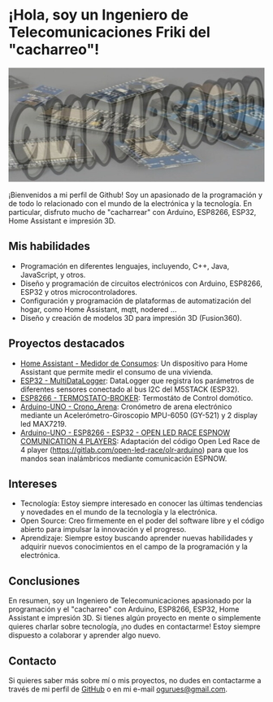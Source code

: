 # ¡Hola, soy un Ingeniero de Telecomunicaciones Friki del "cacharreo"!

![LOGO](gurues3DO.jpg)

¡Bienvenidos a mi perfil de Github! Soy un apasionado de la programación y de todo lo relacionado con el mundo de la electrónica y la tecnología. En particular, disfruto mucho de "cacharrear" con Arduino, ESP8266, ESP32, Home Assistant e impresión 3D.

## Mis habilidades

- Programación en diferentes lenguajes, incluyendo, C++, Java, JavaScript, y otros.
- Diseño y programación de circuitos electrónicos con Arduino, ESP8266, ESP32 y otros microcontroladores.
- Configuración y programación de plataformas de automatización del hogar, como Home Assistant, mqtt, nodered ...
- Diseño y creación de modelos 3D para impresión 3D (Fusion360).

## Proyectos destacados

- [Home Assistant - Medidor de Consumos](https://github.com/gurues/PowerMeterDIY): Un dispositivo para Home Assistant que permite medir el consumo de una vivienda.
- [ESP32 - MultiDataLogger](https://github.com/gurues/MultiDataLogger): DataLogger que registra los parámetros de diferentes sensores conectado al bus I2C del M5STACK (ESP32).
- [ESP8266 - TERMOSTATO-BROKER](https://github.com/gurues/Termostato-Broker-Blynk_IOT): Termostáto de Control domótico.
- [Arduino-UNO - Crono_Arena](https://github.com/gurues/Crono_Arena): Cronómetro de arena electrónico mediante un Acelerómetro-Giroscopio MPU-6050 (GY-521) y 2 display led MAX7219.
- [Arduino-UNO - ESP8266 - ESP32 - OPEN LED RACE ESPNOW COMUNICATION 4 PLAYERS](https://github.com/gurues/ESP_NOW_OPEN_LED_RACE): Adaptación del código Open Led Race de 4 player (https://gitlab.com/open-led-race/olr-arduino) para que los mandos sean inalámbricos mediante comunicación ESPNOW.

## Intereses

- Tecnología: Estoy siempre interesado en conocer las últimas tendencias y novedades en el mundo de la tecnología y la electrónica.
- Open Source: Creo firmemente en el poder del software libre y el código abierto para impulsar la innovación y el progreso.
- Aprendizaje: Siempre estoy buscando aprender nuevas habilidades y adquirir nuevos conocimientos en el campo de la programación y la electrónica.

## Conclusiones

En resumen, soy un Ingeniero de Telecomunicaciones apasionado por la programación y el "cacharreo" con Arduino, ESP8266, ESP32, Home Assistant e impresión 3D. Si tienes algún proyecto en mente o simplemente quieres charlar sobre tecnología, ¡no dudes en contactarme! Estoy siempre dispuesto a colaborar y aprender algo nuevo.

## Contacto

Si quieres saber más sobre mí o mis proyectos, no dudes en contactarme a través de mi perfil de [GitHub](https://github.com/gurues) o en mi e-mail ogurues@gmail.com.
<!--
**gurues/gurues** is a ✨ _special_ ✨ repository because its `README.md` (this file) appears on your GitHub profile.

Here are some ideas to get you started:

- 🔭 I’m currently working on ...
- 🌱 I’m currently learning ...
- 👯 I’m looking to collaborate on ...
- 🤔 I’m looking for help with ...
- 💬 Ask me about ...
- 📫 How to reach me: ...
- 😄 Pronouns: ...
- ⚡ Fun fact: ...
-->
